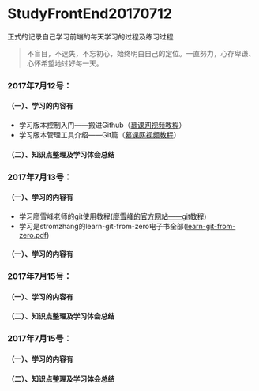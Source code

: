 # StudyFrontEnd20170712
正式的记录自己学习前端的每天学习的过程及练习过程
> 不盲目，不迷失，不忘初心，始终明白自己的定位。一直努力，心存卑谦、心怀希望地过好每一天。

### 2017年7月12号：
#### （一）、学习的内容有
- 学习版本控制入门——搬进Github（[慕课网视频教程](http://www.imooc.com/learn/390)）
- 学习版本管理工具介绍——Git篇（[慕课网视频教程](http://www.imooc.com/learn/208)）
#### （二）、知识点整理及学习体会总结

### 2017年7月13号：
#### （一）、学习的内容有
- 学习廖雪峰老师的git使用教程([廖雪峰的官方网站——git教程](http://www.liaoxuefeng.com/wiki/0013739516305929606dd18361248578c67b8067c8c017b000))
- 学习是stromzhang的learn-git-from-zero电子书全部([learn-git-from-zero.pdf](learn-git-from-zero.pdf))
#### （一）、学习的内容有
### 2017年7月15号：
#### （一）、学习的内容有
#### （二）、知识点整理及学习体会总结

### 2017年7月15号：
#### （一）、学习的内容有
#### （二）、知识点整理及学习体会总结